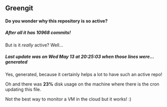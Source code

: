 ## Greengit

#### Do you wonder why this repository is so active?

##### After all it has 10968 commits!

But is it *really* active? Well...

##### Last update was on Wed May 13 at 20:25:03 when those lines were... generated

Yes, generated, because it certainly helps a lot to have such an active repo!

Oh and there was **23%** disk usage on the machine
where there is the cron updating this file.

Not the best way to monitor a VM in the cloud but it works! :)
